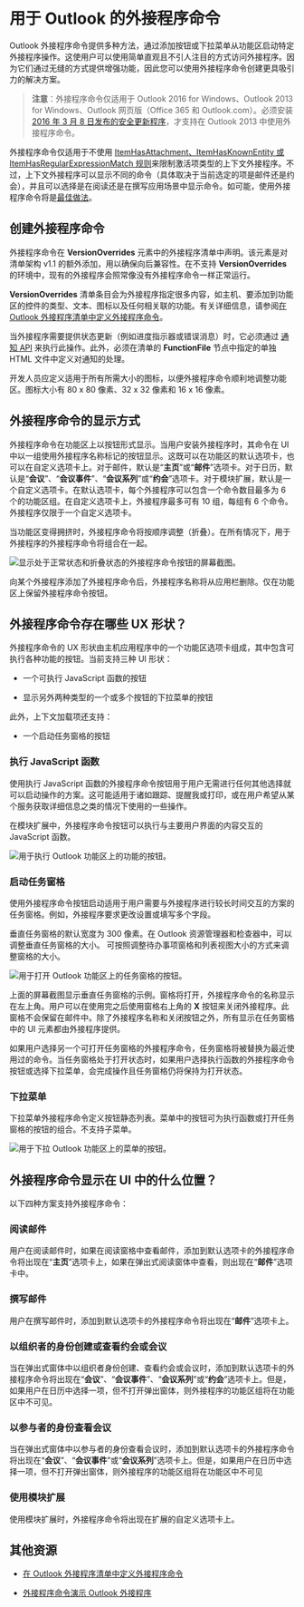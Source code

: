 
# <a name="add-in-commands-for-outlook"></a>用于 Outlook 的外接程序命令


Outlook 外接程序命令提供多种方法，通过添加按钮或下拉菜单从功能区启动特定外接程序操作。这使用户可以使用简单直观且不引人注目的方式访问外接程序。因为它们通过无缝的方式提供增强功能，因此您可以使用外接程序命令创建更具吸引力的解决方案。

> **注意**：外接程序命令仅适用于 Outlook 2016 for Windows、Outlook 2013 for Windows、Outlook 网页版（Office 365 和 Outlook.com）。必须安装 [2016 年 3 月 8 日发布的安全更新程序](https://support.microsoft.com/en-us/kb/3114829)，才支持在 Outlook 2013 中使用外接程序命令。

外接程序命令仅适用于不使用 [ItemHasAttachment、ItemHasKnownEntity 或 ItemHasRegularExpressionMatch 规则](manifests/activation-rules.md)来限制激活项类型的上下文外接程序。不过，上下文外接程序可以显示不同的命令（具体取决于当前选定的项是邮件还是约会），并且可以选择是在阅读还是在撰写应用场景中显示命令。如可能，使用外接程序命令将是[最佳做法](../../docs/overview/add-in-development-best-practices.md)。


## <a name="creating-the-add-in-command"></a>创建外接程序命令

外接程序命令在  **VersionOverrides** 元素中的外接程序清单中声明。该元素是对清单架构 v1.1 的额外添加，用以确保向后兼容性。在不支持 **VersionOverrides** 的环境中，现有的外接程序会照常像没有外接程序命令一样正常运行。

**VersionOverrides** 清单条目会为外接程序指定很多内容，如主机、要添加到功能区的控件的类型、文本、图标以及任何相关联的功能。有关详细信息，请参阅[在 Outlook 外接程序清单中定义外接程序命令](../outlook/manifests/define-add-in-commands.md)。 

当外接程序需要提供状态更新（例如进度指示器或错误消息）时，它必须通过 [通知 API](../../reference/outlook/NotificationMessages.md) 来执行此操作。此外，必须在清单的 **FunctionFile** 节点中指定的单独 HTML 文件中定义对通知的处理。

开发人员应定义适用于所有所需大小的图标，以便外接程序命令顺利地调整功能区。图标大小有 80 x 80 像素、32 x 32 像素和 16 x 16 像素。


## <a name="how-do-add-in-commands-appear"></a>外接程序命令的显示方式

外接程序命令在功能区上以按钮形式显示。当用户安装外接程序时，其命令在 UI 中以一组使用外接程序名称标记的按钮显示。这既可以在功能区的默认选项卡，也可以在自定义选项卡上。对于邮件，默认是“**主页**”或“**邮件**”选项卡。对于日历，默认是“**会议**”、“**会议事件**”、“**会议系列**”或“**约会**”选项卡。对于模块扩展，默认是一个自定义选项卡。在默认选项卡，每个外接程序可以包含一个命令数目最多为 6 个的功能区组。在自定义选项卡上，外接程序最多可有 10 组，每组有 6 个命令。外接程序仅限于一个自定义选项卡。

当功能区变得拥挤时，外接程序命令将按顺序调整（折叠）。在所有情况下，用于外接程序的外接程序命令将组合在一起。


![显示处于正常状态和折叠状态的外接程序命令按钮的屏幕截图。](../../images/6fcb64d8-9598-41d1-8944-f6d1f6d2edb6.png)

向某个外接程序添加了外接程序命令后，外接程序名称将从应用栏删除。仅在功能区上保留外接程序命令按钮。


## <a name="what-ux-shapes-exist-for-add-in-commands"></a>外接程序命令存在哪些 UX 形状？

外接程序命令的 UX 形状由主机应用程序中的一个功能区选项卡组成，其中包含可执行各种功能的按钮。当前支持三种 UI 形状：


- 一个可执行 JavaScript 函数的按钮
        
- 显示另外两种类型的一个或多个按钮的下拉菜单的按钮

此外，上下文加载项还支持： 
- 一个启动任务窗格的按钮


### <a name="executing-a-javascript-function"></a>执行 JavaScript 函数

使用执行 JavaScript 函数的外接程序命令按钮用于用户无需进行任何其他选择就可以启动操作的方案。这可能适用于诸如跟踪、提醒我或打印，或在用户希望从某个服务获取详细信息之类的情况下使用的一些操作。 

在模块扩展中，外接程序命令按钮可以执行与主要用户界面的内容交互的 JavaScript 函数。

![用于执行 Outlook 功能区上的功能的按钮。](../../images/23ab1de3-3ec4-41a5-ba5b-30b11d464e0c.png)


### <a name="launching-a-task-pane"></a>启动任务窗格

使用外接程序命令按钮启动适用于用户需要与外接程序进行较长时间交互的方案的任务窗格。例如，外接程序要求更改设置或填写多个字段。 

垂直任务窗格的默认宽度为 300 像素。在 Outlook 资源管理器和检查器中，可以调整垂直任务窗格的大小。 可按照调整待办事项窗格和列表视图大小的方式来调整窗格的大小。


![用于打开 Outlook 功能区上的任务窗格的按钮。](../../images/c8e03da8-9f71-4f9b-813f-1cdea43d433c.png)

上面的屏幕截图显示垂直任务窗格的示例。窗格将打开，外接程序命令的名称显示在左上角。用户可以在使用完之后使用窗格右上角的 **X** 按钮来关闭外接程序。此窗格不会保留在邮件中。除了外接程序名称和关闭按钮之外，所有显示在任务窗格中的 UI 元素都由外接程序提供。

如果用户选择另一个可打开任务窗格的外接程序命令，任务窗格将被替换为最近使用过的命令。当任务窗格处于打开状态时，如果用户选择执行函数的外接程序命令按钮或选择下拉菜单，会完成操作且任务窗格仍将保持为打开状态。


### <a name="drop-down-menu"></a>下拉菜单

下拉菜单外接程序命令定义按钮静态列表。菜单中的按钮可为执行函数或打开任务窗格的按钮的组合。不支持子菜单。


![用于下拉 Outlook 功能区上的菜单的按钮。](../../images/3eff90d6-7822-4fdb-9153-68f754c0c746.png)


## <a name="where-do-add-in-commands-appear-in-the-ui"></a>外接程序命令显示在 UI 中的什么位置？

以下四种方案支持外接程序命令：


### <a name="reading-a-message"></a>阅读邮件

用户在阅读邮件时，如果在阅读窗格中查看邮件，添加到默认选项卡的外接程序命令将出现在“**主页**”选项卡上，如果在弹出式阅读窗体中查看，则出现在“**邮件**”选项卡中。


### <a name="composing-a-message"></a>撰写邮件

用户在撰写邮件时，添加到默认选项卡的外接程序命令将出现在“**邮件**”选项卡上。


### <a name="creating-or-viewing-an-appointment-or-meeting-as-the-organizer"></a>以组织者的身份创建或查看约会或会议

当在弹出式窗体中以组织者身份创建、查看约会或会议时，添加到默认选项卡的外接程序命令将出现在“**会议**”、“**会议事件**”、“**会议系列**”或“**约会**”选项卡上。但是，如果用户在日历中选择一项，但不打开弹出窗体，则外接程序的功能区组将在功能区中不可见。


### <a name="viewing-a-meeting-as-an-attendee"></a>以参与者的身份查看会议

当在弹出式窗体中以参与者的身份查看会议时，添加到默认选项卡的外接程序命令将出现在“**会议**”、“**会议事件**”或“**会议系列**”选项卡上。但是，如果用户在日历中选择一项，但不打开弹出窗体，则外接程序的功能区组将在功能区中不可见

### <a name="using-a-module-extension"></a>使用模块扩展

使用模块扩展时，外接程序命令将出现在扩展的自定义选项卡上。

## <a name="additional-resources"></a>其他资源

- [在 Outlook 外接程序清单中定义外接程序命令](../outlook/manifests/define-add-in-commands.md)
    
- [外接程序命令演示 Outlook 外接程序](https://github.com/jasonjoh/command-demo)
    
